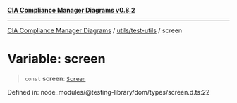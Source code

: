 [**CIA Compliance Manager Diagrams v0.8.2**](../../../README.md)

***

[CIA Compliance Manager Diagrams](../../../modules.md) / [utils/test-utils](../README.md) / screen

# Variable: screen

> `const` **screen**: [`Screen`](../type-aliases/Screen.md)

Defined in: node\_modules/@testing-library/dom/types/screen.d.ts:22
